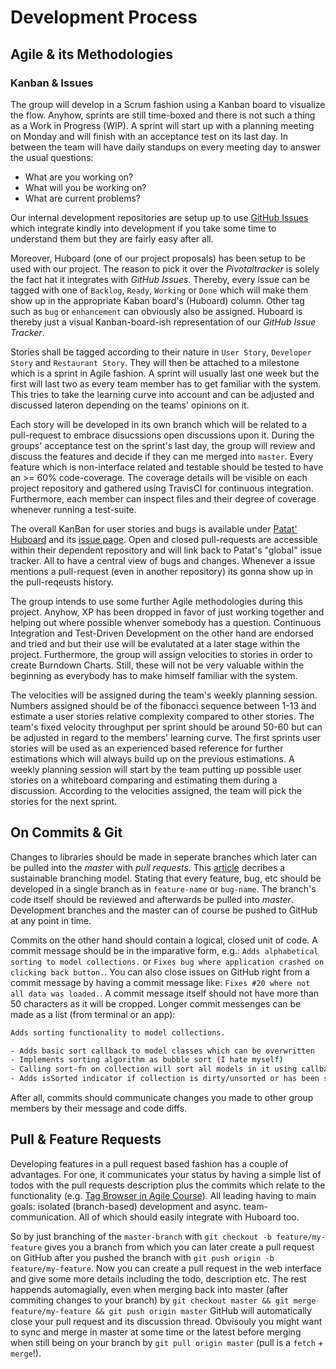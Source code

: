 # Development Process

## Agile & its Methodologies

### Kanban & Issues

The group will develop in a Scrum fashion using a Kanban board to visualize the flow. Anyhow, sprints are still time-boxed and there is not such a thing as a Work in Progress (WIP). A sprint will start up with a planning meeting on Monday and will finish with an acceptance test on its last day. In between the team will have daily standups on every meeting day to answer the usual questions:

- What are you working on?
- What will you be working on?
- What are current problems?

Our internal development repositories are setup up to use [GitHub Issues](https://github.com/blog/831-issues-2-0-the-next-generation) which integrate kindly into development if you take some time to understand them but they are fairly easy after all.

Moreover, Huboard (one of our project proposals) has been setup to be used with our project. The reason to pick it over the *Pivotaltracker* is solely the fact hat it integrates with *GitHub Issues*. Thereby, every issue can be tagged with one of `Backlog`, `Ready`, `Working` or `Done` which will make them show up in the appropriate Kaban board's (Huboard) column. Other tag such as `bug` or `enhancement` can obviously also be assigned. Huboard is thereby just a visual Kanban-board-ish representation of our *GitHub Issue Tracker*.

Stories shall be tagged according to their nature in `User Story`, `Developer Story` and `Restaurant Story`. They will then be attached to a milestone which is a sprint in Agile fashion. A sprint will usually last one week but the first will last two as every team member has to get familiar with the system. This tries to take the learning curve into account and can be adjusted and discussed lateron depending on the teams' opinions on it.

Each story will be developed in its own branch which will be related to a pull-request to embrace disucssions open discussions upon it. During the groups' acceptance test on the sprint's last day, the group will review and discuss the features and decide if they can me merged into `master`. Every feature which is non-interface related and testable should be tested to have an >= 60% code-coverage. The coverage details will be visible on each project repository and gathered using TravisCI for continuous integration. Furthermore, each member can inspect files and their degree of coverage whenever running a test-suite.

The overall KanBan for user stories and bugs is available under [Patat' Huboard](http://huboard.com/SEP007/lmvc-patat) and its [issue page](https://github.com/SEP007/lmvc-patat/issues). Open and closed pull-requests are accessible within their dependent repository and will link back to Patat's "global" issue tracker. All to have a central view of bugs and changes. Whenever a issue mentions a pull-request (even in another repository) its gonna show up in the pull-reqeusts history.

The group intends to use some further Agile methodologies during this project. Anyhow, XP has been dropped in favor of just working together and helping out where possible whenver somebody has a question. Continuous Integration and Test-Driven Development on the other hand are endorsed and tried and but their use will be evalutated at a later stage within the project. Furthermore, the group will assign velocities to stories in order to create Burndown Charts. Still, these will not be very valuable within the beginning as everybody has to make himself familiar with the system.

The velocities will be assigned during the team's weekly planning session. Numbers assigned should be of the fibonacci sequence between 1-13 and estimate a user stories relative complexity compared to other stories. The team's fixed velocity throughput per sprint should be around 50-60 but can be adjusted in regard to the members' learning curve. The first sprints user stories will be used as an experienced based reference for further estimations which will always build up on the previous estimations.
A weekly planning session will start by the team putting up possible user stories on a whiteboard comparing and estimating them during a discussion. According to the velocities assigned, the team will pick the stories for the next sprint.

## On Commits & Git

Changes to libraries should be made in seperate branches which later can be pulled into the *master* with *pull requests*. This [article](http://nvie.com/git-model/) decribes a sustainable branching model. Stating that every feature, bug, etc should be developed in a single branch as in `feature-name` or `bug-name`. The branch's code itself should be reviewed and afterwards be pulled into *master*.
Development branches and the master can of course be pushed to GitHub at any point in time.

Commits on the other hand should contain a logical, closed unit of code. A commit message should be in the imparative form, e.g.: `Adds alphabetical sorting to model collections.` or `Fixes bug where application crashed on clicking back button.`.
You can also close issues on GitHub right from a commit message by having a commit message like: `Fixes #20 where not all data was loaded.`. A commit message itself should not have more than 50 characters as it will be cropped. Longer commit messenges can be made as a list (from terminal or an app):

```bash
Adds sorting functionality to model collections.

- Adds basic sort callback to model classes which can be overwritten
- Implements sorting algorithm as bubble sort (I hate myself)
- Calling sort-fn on collection will sort all models in it using callback
- Adds isSorted indicator if collection is dirty/unsorted or has been sorted
```

After all, commits should communicate changes you made to other group members by their message and code diffs.

## Pull & Feature Requests

Developing features in a pull request based fashion has a couple of advantages. For one, it communicates your status by having a simple list of todos with the pull requests description plus the commits which relate to the functionality (e.g. [Tag Browser in Agile Course](https://github.com/opfo/app/pull/39)). All leading having to main goals: isolated (branch-based) development and async. team-communication. All of which should easily integrate with Huboard too.

So by just branching of the `master-branch` with `git checkout -b feature/my-feature` gives you a branch from which you can later create a pull request on GitHub after you pushed the branch with `git push origin -b feature/my-feature`. Now you can create a pull request in the web interface and give some more details including the todo, description etc. The rest happends automagially, even when merging back into master (after commiting changes to your branch) by `git checkout master && git merge feature/my-feature && git push origin master` GitHub will automatically close your pull request and its discussion thread. Obvisouly you might want to sync and merge in master at some time or the latest before merging when still being on your branch by `git pull origin master` (pull is a `fetch` + `merge`!).